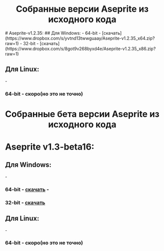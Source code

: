 <h1 align="center">Собранные версии Aseprite из исходного кода</h1>
# Aseprite-v1.2.35:
## Для Windows:
- 64-bit - [скачать](https://www.dropbox.com/s/yvtnd13twwguaay/Aseprite-v1.2.35_x64.zip?raw=1)
- 32-bit - [скачать](https://www.dropbox.com/s/8got9v268byxd4e/Aseprite-v1.2.35_x86.zip?raw=1)
<h2>Для Linux:</h2>
- <h3>64-bit - скоро(но это не точно)</h3>
<h1 align="center">Собранные бета версии Aseprite из исходного кода</h1>
<h1>Aseprite v1.3-beta16:</h1>
<h2>Для Windows:</h2>
- <h3>64-bit - <a href="https://www.dropbox.com/s/js7tn59swz7zpqg/Aseprite%20v1.3-beta16_x64.zip?raw=1">скачать</a>
- <h3>32-bit - <a href="https://www.dropbox.com/s/v94wc6cvwysw7ff/Aseprite%20v1.3-beta16_x86.zip?raw=1">скачать</a>
<h2>Для Linux:</h2>
- <h3>64-bit - скоро(но это не точно)</h3>
